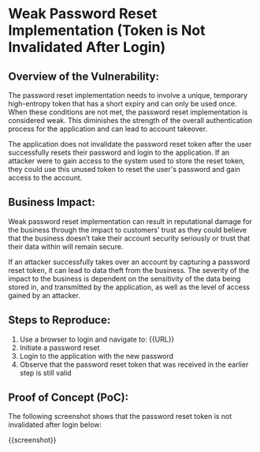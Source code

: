 # Weak Password Reset Implementation (Token is Not Invalidated After Login)

## Overview of the Vulnerability:

The password reset implementation needs to involve a unique, temporary high-entropy token that has a short expiry and can only be used once. When these conditions are not met, the password reset implementation is  considered weak. This diminishes the strength of the overall authentication process for the application and can lead to account takeover.

The application does not invalidate the password reset token after the user successfully resets their password and login to the application. If an attacker were to gain access to the system used to store the reset token, they could use this unused token to reset the user's password and gain access to the account.

## Business Impact:

Weak password reset implementation can result in reputational damage for the business through the impact to customers’ trust as they could believe that the business doesn’t take their account security seriously or trust that their data within will remain secure.

If an attacker successfully takes over an account by capturing a password reset token, it can lead to data theft from the business. The severity of the impact to the business is dependent on the sensitivity of the data being stored in, and transmitted by the application, as well as the level of access gained by an attacker.

## Steps to Reproduce:

1. Use a browser to login and navigate to: {{URL}}
1. Initiate a password reset
1. Login to the application with the new password
1. Observe that the password reset token that was received in the earlier step is still valid

## Proof of Concept (PoC):

The following screenshot shows that the password reset token is not invalidated after login below:

{{screenshot}}
